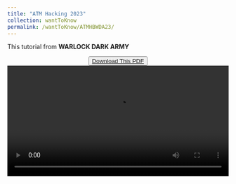 ```yaml
---
title: "ATM Hacking 2023"
collection: wantToKnow
permalink: /wantToKnow/ATMHBWDA23/
---
```


This tutorial from **WARLOCK DARK ARMY**

<object data=
"/assets/file/ATM HACKING.pdf" 
                width="800" 
                height="500"> 
        </object>
<center><button class="btn-82"><a href="https://github.com/esoneXon/esoneXon.github.io/raw/main/assets/file/ATM%20HACKING.pdf"><span>Download This PDF</span></a></button></center>
<video width="100%" controls>
  <source src="/assets/file/video_2023-01-08_00-51-01.mp4" type="video/mp4">
</video>
